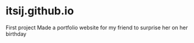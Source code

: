 # itsij.github.io
First project
Made a portfolio website for my friend to surprise her on her birthday

